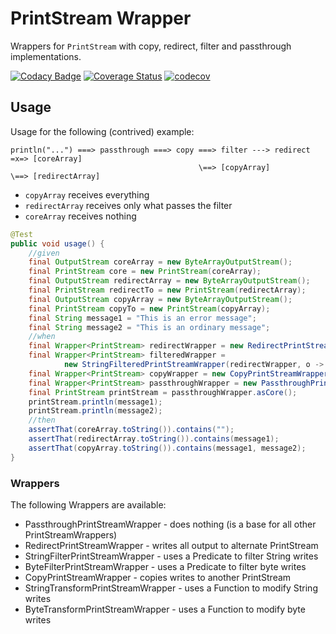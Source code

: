 # PrintStream Wrapper

Wrappers for `PrintStream` with copy, redirect, filter and passthrough implementations.

[![Codacy Badge](https://api.codacy.com/project/badge/Grade/573c34eda55e429aa261e02e30cbaa81)](https://www.codacy.com/app/kemitix/print-stream-wrapper?utm_source=github.com&amp;utm_medium=referral&amp;utm_content=kemitix/print-stream-wrapper&amp;utm_campaign=Badge_Grade)
[![Coverage Status](https://coveralls.io/repos/github/kemitix/print-stream-wrapper/badge.svg?branch=master)](https://coveralls.io/github/kemitix/print-stream-wrapper?branch=master)
[![codecov](https://codecov.io/gh/kemitix/print-stream-wrapper/branch/master/graph/badge.svg)](https://codecov.io/gh/kemitix/print-stream-wrapper)

## Usage

Usage for the following (contrived) example:
```
println("...") ===> passthrough ===> copy ===> filter ---> redirect =x=> [coreArray]
                                          \==> [copyArray]          \==> [redirectArray]
```

* `copyArray` receives everything
* `redirectArray` receives only what passes the filter
* `coreArray` receives nothing

```java
@Test
public void usage() {
    //given
    final OutputStream coreArray = new ByteArrayOutputStream();
    final PrintStream core = new PrintStream(coreArray);
    final OutputStream redirectArray = new ByteArrayOutputStream();
    final PrintStream redirectTo = new PrintStream(redirectArray);
    final OutputStream copyArray = new ByteArrayOutputStream();
    final PrintStream copyTo = new PrintStream(copyArray);
    final String message1 = "This is an error message";
    final String message2 = "This is an ordinary message";
    //when
    final Wrapper<PrintStream> redirectWrapper = new RedirectPrintStreamWrapper(core, redirectTo);
    final Wrapper<PrintStream> filteredWrapper =
            new StringFilteredPrintStreamWrapper(redirectWrapper, o -> o.contains("error"));
    final Wrapper<PrintStream> copyWrapper = new CopyPrintStreamWrapper(filteredWrapper, copyTo);
    final Wrapper<PrintStream> passthroughWrapper = new PassthroughPrintStreamWrapper(copyWrapper);
    final PrintStream printStream = passthroughWrapper.asCore();
    printStream.println(message1);
    printStream.println(message2);
    //then
    assertThat(coreArray.toString()).contains("");
    assertThat(redirectArray.toString()).contains(message1);
    assertThat(copyArray.toString()).contains(message1, message2);
}
```

### Wrappers

The following Wrappers are available:

* PassthroughPrintStreamWrapper - does nothing (is a base for all other PrintStreamWrappers)
* RedirectPrintStreamWrapper - writes all output to alternate PrintStream
* StringFilterPrintStreamWrapper - uses a Predicate to filter String writes
* ByteFilterPrintStreamWrapper - uses a Predicate to filter byte writes
* CopyPrintStreamWrapper - copies writes to another PrintStream
* StringTransformPrintStreamWrapper - uses a Function to modify String writes
* ByteTransformPrintStreamWrapper - uses a Function to modify byte writes
